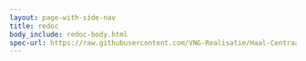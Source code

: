 ```yaml
---
layout: page-with-side-nav
title: redoc
body_include: redoc-body.html
spec-url: https://raw.githubusercontent.com/VNG-Realisatie/Haal-Centraal-BRP-Bevragen-RvIG/master/specificatie/openapi.yaml
---
```

<redoc spec-url='{{ page.spec-url}}'></redoc>